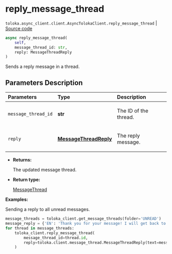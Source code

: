 # reply_message_thread
`toloka.async_client.client.AsyncTolokaClient.reply_message_thread` | [Source code](https://github.com/Toloka/toloka-kit/blob/v1.2.3/src/async_client/client.py#L0)

```python
async reply_message_thread(
    self,
    message_thread_id: str,
    reply: MessageThreadReply
)
```

Sends a reply message in a thread.

## Parameters Description

| Parameters | Type | Description |
| :----------| :----| :-----------|
`message_thread_id`|**str**|<p>The ID of the thread.</p>
`reply`|**[MessageThreadReply](toloka.client.message_thread.MessageThreadReply.md)**|<p>The reply message.</p>

* **Returns:**

  The updated message thread.

* **Return type:**

  [MessageThread](toloka.client.message_thread.MessageThread.md)

**Examples:**

Sending a reply to all unread messages.

```python
message_threads = toloka_client.get_message_threads(folder='UNREAD')
message_reply = {'EN': 'Thank you for your message! I will get back to you soon.'}
for thread in message_threads:
    toloka_client.reply_message_thread(
        message_thread_id=thread.id,
        reply=toloka.client.message_thread.MessageThreadReply(text=message_reply)
    )
```
